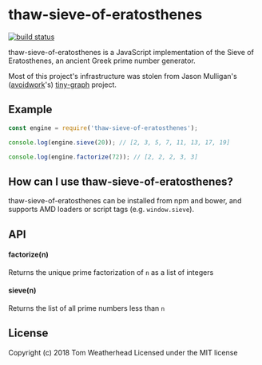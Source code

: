 # thaw-sieve-of-eratosthenes

[![build status](https://secure.travis-ci.org/tom-weatherhead/thaw-sieve-of-eratosthenes.svg)](http://travis-ci.org/tom-weatherhead/thaw-sieve-of-eratosthenes)

thaw-sieve-of-eratosthenes is a JavaScript implementation of the Sieve of Eratosthenes, an ancient Greek prime number generator.

Most of this project's infrastructure was stolen from Jason Mulligan's ([avoidwork](https://github.com/avoidwork)'s) [tiny-graph](http://avoidwork.github.io/tiny-graph) project.

## Example
```javascript
const engine = require('thaw-sieve-of-eratosthenes');

console.log(engine.sieve(20)); // [2, 3, 5, 7, 11, 13, 17, 19]

console.log(engine.factorize(72)); // [2, 2, 2, 3, 3]
```

## How can I use thaw-sieve-of-eratosthenes?
thaw-sieve-of-eratosthenes can be installed from npm and bower, and supports AMD loaders or script tags (e.g. `window.sieve`).

## API
#### factorize(n)
Returns the unique prime factorization of `n` as a list of integers

#### sieve(n)
Returns the list of all prime numbers less than `n`

## License
Copyright (c) 2018 Tom Weatherhead
Licensed under the MIT license
